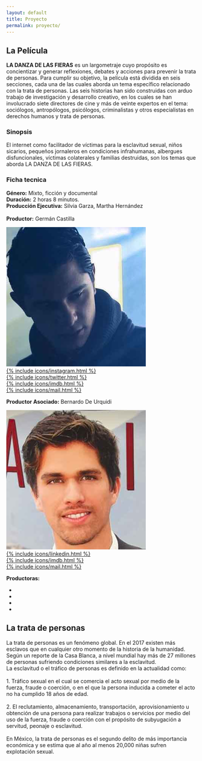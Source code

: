 ```yaml
---
layout: default
title: Proyecto
permalink: proyecto/
---
```

<section>
<h2>La Película</h2>
<p><b>LA DANZA DE LAS FIERAS</b> es un largometraje cuyo
propósito es concientizar y generar reflexiones, debates
y acciones para prevenir la trata de personas. Para
cumplir su objetivo, la película está dividida en seis
secciones, cada una de las cuales aborda un tema
específico relacionado con la trata de personas. Las
seis historias han sido construidas con arduo trabajo
de investigación y desarrollo creativo, en los cuales
se han involucrado siete directores de cine y más de
veinte expertos en el tema: sociólogos, antropólogos,
psicólogos, criminalistas y otros especialistas en
derechos humanos y trata de personas.</p>
<h3>Sinopsis</h3>
<p>El internet como facilitador de víctimas para la
esclavitud sexual, niños sicarios, pequeños jornaleros
en condiciones infrahumanas, albergues disfuncionales,
víctimas colaterales y familias destruidas, son los temas
que aborda LA DANZA DE LAS FIERAS.</p>
<h3>Ficha tecnica</h3>
<div class="producer_card">
  <p>
  <b>Género:</b> Mixto, ficción y documental<br>
  <b>Duración:</b> 2 horas 8 minutos.<br>
  <b>Producción Ejecutiva:</b> Silvia Garza, Martha Hernández<br>
  <br>
  <b>Productor:</b> Germán Castilla</p>
  <img class="director_image" src="/img/producers/german.jpg">
  <div class="social_block">
    <a href="https://www.instagram.com/germancastillag/" target="_blank">
      <div class="social-link instagram">{% include icons/instagram.html %}</div>
    </a>
    <a href="https://twitter.com/germancastilla" target="_blank">
      <div class="social-link twitter">{% include icons/twitter.html %}</div>
    </a>
    <a href="http://m.imdb.com/name/nm5720839/" target="_blank">
      <div class="social-link imdb">{% include icons/imdb.html %}</div>
    </a>
    <a href="mailto:castilla.german@gmail.com" target="_blank">
      <div class="social-link instagram">{% include icons/mail.html %}</div>
    </a>
  </div>

  <p><b>Productor Asociado:</b> Bernardo De Urquidi</p>
  <img class="director_image" src="/img/producers/bernardo.jpg">
  <div class="social_block">
    <a href="https://www.linkedin.com/in/bernardo-de-urquidi-6b3b8a15/" target="_blank">
      <div class="social-link instagram">{% include icons/linkedin.html %}</div>
    </a>
    <a href="http://www.imdb.com/name/nm5153681/" target="_blank">
      <div class="social-link imdb">{% include icons/imdb.html %}</div>
    </a>
    <a href="mailto:bernardo.deurquidi@kapturaprojects.com" target="_blank">
      <div class="social-link instagram">{% include icons/mail.html %}</div>
    </a>
  </div>
  <p><b>Productoras:</b></p>
  <ul class="producer_horizontal_list">
    <li class="producer_reflekto"></li>
    <li class="producer_kaptura"></li>
    <li class="producer_bala"></li>
    <li class="producer_educadores"></li>
  </ul>
</div>
<h2>La trata de personas</h2>
<p>La trata de personas es un fenómeno global. En el 2017 existen más esclavos que en cualquier otro momento de la historia de la humanidad. Según un reporte de la Casa Blanca, a nivel mundial hay más de 27 millones de personas sufriendo condiciones similares a la esclavitud. <br>
La esclavitud o el tráfico de personas es definido en la actualidad como:<br>
<br>
1. Tráfico sexual en el cual se comercia el acto sexual por medio de la fuerza, fraude o coerción, o en el que la persona inducida a cometer el acto no ha cumplido 18 años de edad.<br>
<br>
2. El reclutamiento, almacenamiento, transportación, aprovisionamiento u obtención de una persona para realizar trabajos o servicios por medio del uso de la fuerza, fraude o coerción con el propósito de subyugación a servitud, peonaje o esclavitud.<br>
<br>
En México, la trata de personas es el segundo delito de más importancia económica y se estima que al año al menos 20,000 niñas sufren explotación sexual.
</p>
</section>
